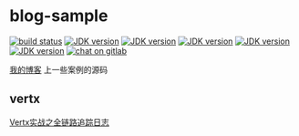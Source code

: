 # blog-sample
[![build status](https://img.shields.io/static/v1?label=build&message=passing&color=green&logo=travis-ci&logoColor=green)](http://www.baidu.com)
[![JDK version](https://img.shields.io/badge/JDK-8+-green?logo=java&logoColor=white)](https://www.oracle.com/java/)
[![JDK version](https://img.shields.io/badge/Postgresql-9+-green?logo=postgresql&logoColor=white)](https://www.postgresql.org/)
[![JDK version](https://img.shields.io/badge/SpringBoot-2+-green?logo=springboot&logoColor=white)](https://spring.io/)
[![JDK version](https://img.shields.io/badge/Kotlin-1.5-green?logo=kotlin&logoColor=white)](https://kotlinlang.org/)
[![JDK version](https://img.shields.io/badge/Gradle-6.8-green?logo=gradle&logoColor=white)](https://gradle.org/)
[![chat on gitlab](https://img.shields.io/gitter/room/mampod/payment?logo=github)](https://github.com/scientificCommunity/blog-sample/issues)

[我的博客]("https://blog.csdn.net/scientificCommunity?spm=1001.2101.3001.5343") 上一些案例的源码

## vertx
[Vertx实战之全链路追踪日志]("https://editor.csdn.net/md/?articleId=117530394")
